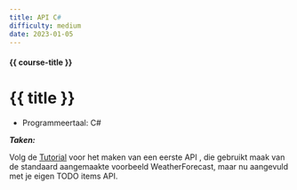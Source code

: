 ```yaml
---
title: API C#
difficulty: medium
date: 2023-01-05
---
```


#### {{ course-title }}
# {{ title }}

* Programmeertaal: C#

***Taken:***

Volg de [Tutorial](https://learn.microsoft.com/en-us/aspnet/core/tutorials/first-web-api?view=aspnetcore-7.0&tabs=visual-studio) voor het maken van een eerste API , die gebruikt maak van de standaard aangemaakte voorbeeld WeatherForecast, maar nu aangevuld met je eigen TODO items API. 


